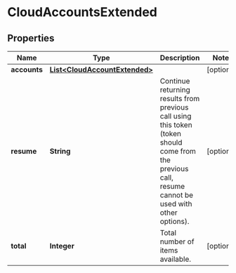 
# CloudAccountsExtended

## Properties
Name | Type | Description | Notes
------------ | ------------- | ------------- | -------------
**accounts** | [**List&lt;CloudAccountExtended&gt;**](CloudAccountExtended.md) |  |  [optional]
**resume** | **String** | Continue returning results from previous call using this token (token should come from the previous call, resume cannot be used with other options). |  [optional]
**total** | **Integer** | Total number of items available. |  [optional]




